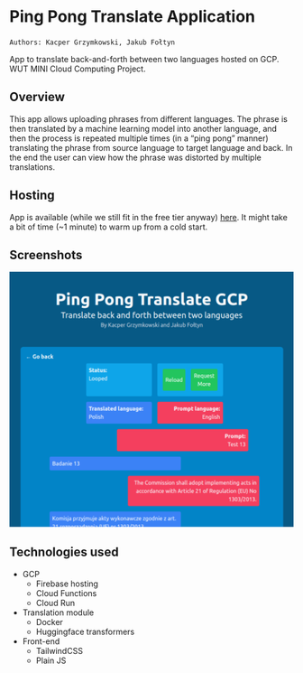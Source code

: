 # Ping Pong Translate Application
`Authors: Kacper Grzymkowski, Jakub Fołtyn`

App to translate back-and-forth between two languages hosted on GCP. WUT MINI Cloud Computing Project.

## Overview
This app allows uploading phrases from different languages. 
The phrase is then translated by a machine learning model into another language, and then the process is repeated multiple times (in a “ping pong” manner) translating the phrase from source language to target language and back.
In the end the user can view how the phrase was distorted by multiple translations.   

## Hosting
App is available (while we still fit in the free tier anyway) [here](https://ping-pong-translate.web.app/).
It might take a bit of time (~1 minute) to warm up from a cold start.

## Screenshots
![demo](docs/pingpong.png)

## Technologies used
* GCP
  * Firebase hosting
  * Cloud Functions
  * Cloud Run
* Translation module
  * Docker
  * Huggingface transformers
* Front-end
  * TailwindCSS
  * Plain JS
